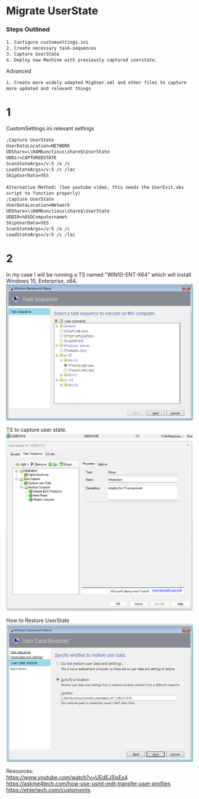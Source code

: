 # Migrate UserState

### Steps Outlined   
```
1. Configure customsettings.ini
2. Create necessary task-sequences
3. Capture UserState
4. Deploy new Machine with previously captured userstate.
```

Advanced
```
1. Create more widely adapted MigUser.xml and other files to capture more updated and relevant things
```

# 1
CustomSettings.ini relevant settings   
``` 
;Capture UserState
UserDataLocation=NETWORK
UDShare=\\RAMbunctious\share$\UserState
UDDir=CAPTUREDSTATE
ScanStateArgs=/v:5 /o /c
LoadStateArgs=/v:5 /c /lac
SkipUserData=YES

Alternative Method: (See youtube video, this needs the UserExit.vbs script to function properly)
;Capture UserState
UserDataLocation=Network
UDShare=\\RAMbunctious\share$\UserState
UDDIR=%OSDComputername%
SkipUserData=YES
ScanStateArgs=/v:5 /o /c
LoadStateArgs=/v:5 /c /lac
``` 

# 2

In my case I will be running a TS named "WIN10-ENT-X64" which will install Windows 10, Enterprise, x64.   
![](_resources/1.png)

TS to capture user state.   
![](_resources/2.png)

How to Restore UserState   
![](_resources/3.png)




Resources:   
https://www.youtube.com/watch?v=UEdEJ5lsEs4   
https://askme4tech.com/how-use-usmt-mdt-transfer-user-profiles   
https://ehlertech.com/customxmls   
